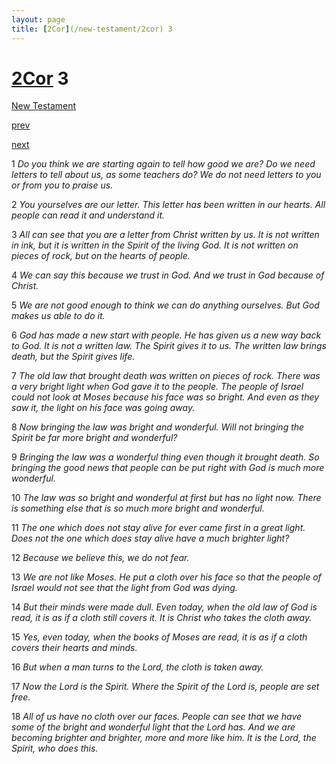 ```yaml
---
layout: page
title: [2Cor](/new-testament/2cor) 3
---
```


# [2Cor](/new-testament/2cor) 3

[New Testament](/new-testament)


[prev](/new-testament/2cor/2cor-2.html)


[next](/new-testament/2cor/2cor-4.html)

1 _Do you think we are starting again to tell how good we are? Do we need letters to tell about us, as some teachers do? We do not need letters to you or from you to praise us._

2 _You yourselves are our letter. This letter has been written in our hearts. All people can read it and understand it._

3 _All can see that you are a letter from Christ written by us. It is not written in ink, but it is written in the Spirit of the living God. It is not written on pieces of rock, but on the hearts of people._

4 _We can say this because we trust in God. And we trust in God because of Christ._

5 _We are not good enough to think we can do anything ourselves. But God makes us able to do it._

6 _God has made a new start with people. He has given us a new way back to God. It is not a written law. The Spirit gives it to us. The written law brings death, but the Spirit gives life._

7 _The old law that brought death was written on pieces of rock. There was a very bright light when God gave it to the people. The people of Israel could not look at Moses because his face was so bright. And even as they saw it, the light on his face was going away._

8 _Now bringing the law was bright and wonderful. Will not bringing the Spirit be far more bright and wonderful?_

9 _Bringing the law was a wonderful thing even though it brought death. So bringing the good news that people can be put right with God is much more wonderful._

10 _The law was so bright and wonderful at first but has no light now. There is something else that is so much more bright and wonderful._

11 _The one which does not stay alive for ever came first in a great light. Does not the one which does stay alive have a much brighter light?_

12 _Because we believe this, we do not fear._

13 _We are not like Moses. He put a cloth over his face so that the people of Israel would not see that the light from God was dying._

14 _But their minds were made dull. Even today, when the old law of God is read, it is as if a cloth still covers it. It is Christ who takes the cloth away._

15 _Yes, even today, when the books of Moses are read, it is as if a cloth covers their hearts and minds._

16 _But when a man turns to the Lord, the cloth is taken away._

17 _Now the Lord is the Spirit. Where the Spirit of the Lord is, people are set free._

18 _All of us have no cloth over our faces. People can see that we have some of the bright and wonderful light that the Lord has. And we are becoming brighter and brighter, more and more like him. It is the Lord, the Spirit, who does this._

